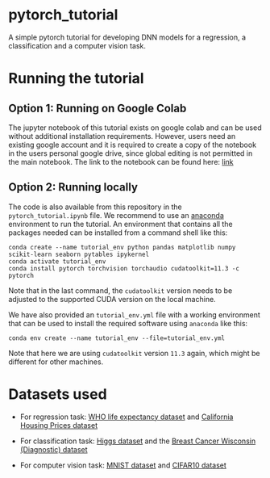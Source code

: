 # pytorch_tutorial
A simple pytorch tutorial for developing DNN models for a regression, a classification and a computer vision task.

# Running the tutorial

## Option 1: Running on Google Colab
The jupyter notebook of this tutorial exists on google colab and can be used without additional installation requirements. However, users need an existing google account and it is required to create a copy of the notebook in the users personal google drive, since global editing is not permitted in the main notebook. The link to the notebook can be found here: [link](https://colab.research.google.com/drive/1jtWhXEnsBV7CYwE_x7gtV5AjOkX5kWFW?usp=sharing)

## Option 2: Running locally
The code is also available from this repository in the `pytorch_tutorial.ipynb` file. We recommend to use an [anaconda](https://anaconda.org/) environment to run the tutorial. An environment that contains all the packages needed can be installed from a command shell like this:

```
conda create --name tutorial_env python pandas matplotlib numpy scikit-learn seaborn pytables ipykernel
conda activate tutorial_env
conda install pytorch torchvision torchaudio cudatoolkit=11.3 -c pytorch
```

Note that in the last command, the `cudatoolkit` version needs to be adjusted to the supported CUDA version on the local machine.

We have also provided an `tutorial_env.yml` file with a working environment that can be used to install the required software using `anaconda` like this:

```
conda env create --name tutorial_env --file=tutorial_env.yml
```

Note that here we are using `cudatoolkit` version `11.3` again, which might be different for other machines.

# Datasets used

- For regression task: [WHO life expectancy dataset](https://www.kaggle.com/datasets/kumarajarshi/life-expectancy-who) and [California Housing Prices dataset](https://www.kaggle.com/datasets/camnugent/california-housing-prices)

- For classification task: [Higgs dataset](https://archive.ics.uci.edu/ml/datasets/HIGGS) and the [Breast Cancer Wisconsin (Diagnostic) dataset](https://archive.ics.uci.edu/ml/datasets/breast+cancer+wisconsin+(diagnostic))

- For computer vision task: [MNIST dataset](http://yann.lecun.com/exdb/mnist/) and [CIFAR10 dataset](https://www.cs.toronto.edu/~kriz/cifar.html)